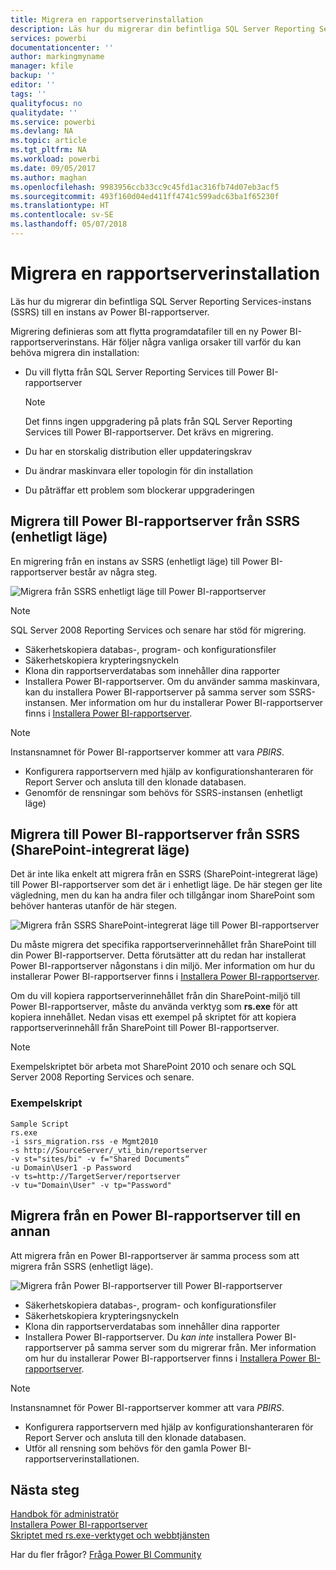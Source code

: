 ```yaml
---
title: Migrera en rapportserverinstallation
description: Läs hur du migrerar din befintliga SQL Server Reporting Services-instans till en instans av Power BI-rapportserver.
services: powerbi
documentationcenter: ''
author: markingmyname
manager: kfile
backup: ''
editor: ''
tags: ''
qualityfocus: no
qualitydate: ''
ms.service: powerbi
ms.devlang: NA
ms.topic: article
ms.tgt_pltfrm: NA
ms.workload: powerbi
ms.date: 09/05/2017
ms.author: maghan
ms.openlocfilehash: 9983956ccb33cc9c45fd1ac316fb74d07eb3acf5
ms.sourcegitcommit: 493f160d04ed411ff4741c599adc63ba1f65230f
ms.translationtype: HT
ms.contentlocale: sv-SE
ms.lasthandoff: 05/07/2018
---
```

# <a name="migrate-a-report-server-installation"></a>Migrera en rapportserverinstallation
Läs hur du migrerar din befintliga SQL Server Reporting Services-instans (SSRS) till en instans av Power BI-rapportserver.

Migrering definieras som att flytta programdatafiler till en ny Power BI-rapportserverinstans. Här följer några vanliga orsaker till varför du kan behöva migrera din installation:

* Du vill flytta från SQL Server Reporting Services till Power BI-rapportserver
  
  > [!NOTE]
  > Det finns ingen uppgradering på plats från SQL Server Reporting Services till Power BI-rapportserver. Det krävs en migrering.
  > 
  > 
* Du har en storskalig distribution eller uppdateringskrav
* Du ändrar maskinvara eller topologin för din installation
* Du påträffar ett problem som blockerar uppgraderingen

## <a name="migrating-to-power-bi-report-server-from-ssrs-native-mode"></a>Migrera till Power BI-rapportserver från SSRS (enhetligt läge)
En migrering från en instans av SSRS (enhetligt läge) till Power BI-rapportserver består av några steg.

![](media/migrate-report-server/migrate-from-ssrs-native.png "Migrera från SSRS enhetligt läge till Power BI-rapportserver")

> [!NOTE]
> SQL Server 2008 Reporting Services och senare har stöd för migrering.
> 
> 

* Säkerhetskopiera databas-, program- och konfigurationsfiler
* Säkerhetskopiera krypteringsnyckeln
* Klona din rapportserverdatabas som innehåller dina rapporter
* Installera Power BI-rapportserver. Om du använder samma maskinvara, kan du installera Power BI-rapportserver på samma server som SSRS-instansen. Mer information om hur du installerar Power BI-rapportserver finns i [Installera Power BI-rapportserver](install-report-server.md).

> [!NOTE]
> Instansnamnet för Power BI-rapportserver kommer att vara *PBIRS*.
> 
> 

* Konfigurera rapportservern med hjälp av konfigurationshanteraren för Report Server och ansluta till den klonade databasen.
* Genomför de rensningar som behövs för SSRS-instansen (enhetligt läge)

## <a name="migration-to-power-bi-report-server-from-ssrs-sharepoint-integrated-mode"></a>Migrera till Power BI-rapportserver från SSRS (SharePoint-integrerat läge)
Det är inte lika enkelt att migrera från en SSRS (SharePoint-integrerat läge) till Power BI-rapportserver som det är i enhetligt läge. De här stegen ger lite vägledning, men du kan ha andra filer och tillgångar inom SharePoint som behöver hanteras utanför de här stegen.

![](media/migrate-report-server/migrate-from-ssrs-sharepoint.png "Migrera från SSRS SharePoint-integrerat läge till Power BI-rapportserver")

Du måste migrera det specifika rapportserverinnehållet från SharePoint till din Power BI-rapportserver. Detta förutsätter att du redan har installerat Power BI-rapportserver någonstans i din miljö. Mer information om hur du installerar Power BI-rapportserver finns i [Installera Power BI-rapportserver](install-report-server.md).

Om du vill kopiera rapportserverinnehållet från din SharePoint-miljö till Power BI-rapportserver, måste du använda verktyg som **rs.exe** för att kopiera innehållet. Nedan visas ett exempel på skriptet för att kopiera rapportserverinnehåll från SharePoint till Power BI-rapportserver.

> [!NOTE]
> Exempelskriptet bör arbeta mot SharePoint 2010 och senare och SQL Server 2008 Reporting Services och senare.
> 
> 

### <a name="sample-script"></a>Exempelskript
```
Sample Script
rs.exe
-i ssrs_migration.rss -e Mgmt2010
-s http://SourceServer/_vti_bin/reportserver
-v st="sites/bi" -v f="Shared Documents“
-u Domain\User1 -p Password
-v ts=http://TargetServer/reportserver
-v tu="Domain\User" -v tp="Password"
```

## <a name="migrateing-from-one-power-bi-report-server-to-another"></a>Migrera från en Power BI-rapportserver till en annan
Att migrera från en Power BI-rapportserver är samma process som att migrera från SSRS (enhetligt läge).

![](media/migrate-report-server/migrate-from-pbirs.png "Migrera från Power BI-rapportserver till Power BI-rapportserver")

* Säkerhetskopiera databas-, program- och konfigurationsfiler
* Säkerhetskopiera krypteringsnyckeln
* Klona din rapportserverdatabas som innehåller dina rapporter
* Installera Power BI-rapportserver. Du *kan inte* installera Power BI-rapportserver på samma server som du migrerar från. Mer information om hur du installerar Power BI-rapportserver finns i [Installera Power BI-rapportserver](install-report-server.md).

> [!NOTE]
> Instansnamnet för Power BI-rapportserver kommer att vara *PBIRS*.
> 
> 

* Konfigurera rapportservern med hjälp av konfigurationshanteraren för Report Server och ansluta till den klonade databasen.
* Utför all rensning som behövs för den gamla Power BI-rapportserverinstallationen.

## <a name="next-steps"></a>Nästa steg
[Handbok för administratör](admin-handbook-overview.md)  
[Installera Power BI-rapportserver](install-report-server.md)  
[Skriptet med rs.exe-verktyget och webbtjänsten](https://docs.microsoft.com/sql/reporting-services/tools/script-with-the-rs-exe-utility-and-the-web-service)

Har du fler frågor? [Fråga Power BI Community](https://community.powerbi.com/)

